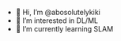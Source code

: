 - 👋 Hi, I’m @abosolutelykiki
- 👀 I’m interested in DL/ML
- 🌱 I’m currently learning SLAM

<!---
abosolutelykiki/abosolutelykiki is a ✨ special ✨ repository because its `README.md` (this file) appears on your GitHub profile.
You can click the Preview link to take a look at your changes.
--->
